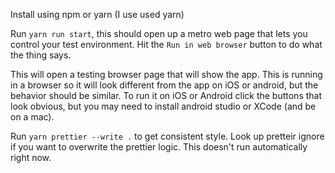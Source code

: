Install using npm or yarn (I use used yarn)

Run `yarn run start`, this should open up a metro web page that lets you control your test environment. Hit the `Run in web browser` button to do what the thing says.

This will open a testing browser page that will show the app. This is running in a browser so it will look different from the app on iOS or android, but the behavior should be similar. To run it on iOS or Android click the buttons that look obvious, but you may need to install android studio or XCode (and be on a mac).

Run `yarn prettier --write .` to get consistent style. Look up pretteir ignore if you want to overwrite the prettier logic. This doesn't run automatically right now.
